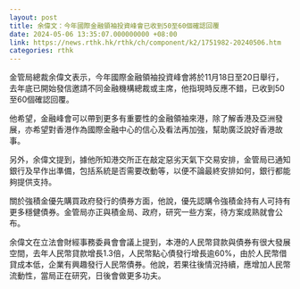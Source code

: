 ```yaml
---
layout: post
title: 余偉文：今年國際金融領袖投資峰會已收到50至60個確認回覆
date: 2024-05-06 13:35:07.000000000 +08:00
link: https://news.rthk.hk/rthk/ch/component/k2/1751982-20240506.htm
categories: rthk
---
```


金管局總裁余偉文表示，今年國際金融領袖投資峰會將於11月18日至20日舉行，去年底已開始發信邀請不同金融機構總裁或主席，他指現時反應不錯，已收到50至60個確認回覆。

他希望，金融峰會可以帶到更多有重要性的金融領袖來港，除了解香港及亞洲發展，亦希望對香港作為國際金融中心的信心及看法再加強，幫助廣泛說好香港故事。

另外，余偉文提到，據他所知港交所正在敲定惡劣天氣下交易安排，金管局已通知銀行及早作出準備，包括系統是否需要改動等，以便不論最終安排如何，銀行都能夠提供支持。

關於強積金優先購買政府發行的債券方面，他說，優先認購令強積金持有人可持有更多穩健債券。金管局亦正與積金局、政府，研究一些方案，待方案成熟就會公布。

余偉文在立法會財經事務委員會會議上提到，本港的人民幣貸款與債券有很大發展空間，去年人民幣貸款增長1.3倍，人民幣點心債發行增長逾60%，由於人民幣借貸成本低，企業有興趣發行人民幣債券。他說，若果往後情況持續，應增加人民幣流動性，當局正在研究，日後會做更多功夫。
